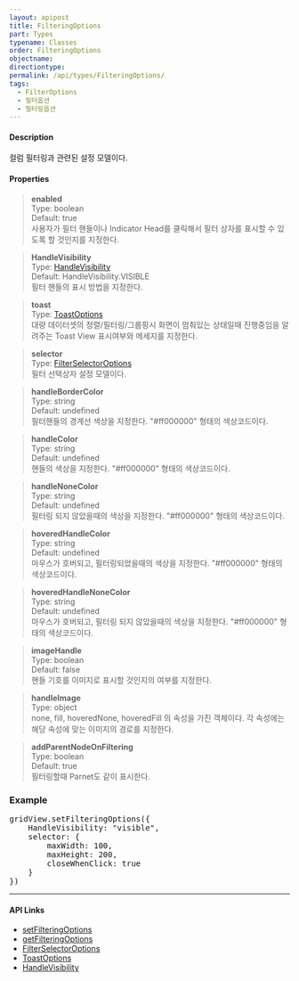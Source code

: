 ```yaml
---
layout: apipost
title: FilteringOptions
part: Types
typename: Classes
order: FilteringOptions
objectname: 
directiontype: 
permalink: /api/types/FilteringOptions/
tags: 
  - FilterOptions
  - 필터옵션
  - 필터링옵션   
---
```


#### Description

 컬럼 필터링과 관련된 설정 모델이다.

#### Properties

> **enabled**  
> Type: boolean  
> Default: true  
> 사용자가 필터 핸들이나 Indicator Head를 클릭해서 필터 상자를 표시할 수 있도록 할 것인지를 지정한다.  

> **HandleVisibility**  
> Type: [HandleVisibility](/api/types/HandleVisibility/)  
> Default: HandleVisibility.VISIBLE  
> 필터 핸들의 표시 방법을 지정한다.  

> **toast**  
> Type: [ToastOptions](/api/types/ToastOptions/)  
> 대량 데이터셋의 정렬/필터링/그룹핑시 화면이 멈춰있는 상태일때 진행중임을 알려주는 Toast View 표시여부와 메세지를 지정한다.  

> **selector**  
> Type: [FilterSelectorOptions](/api/types/FilterSelectorOptions/)  
> 필터 선택상자 설정 모델이다.  

> **handleBorderColor**  
> Type: string  
> Default: undefined  
> 필터핸들의 경계선 색상을 지정한다. "#ff000000" 형태의 색상코드이다. 

> **handleColor**  
> Type: string  
> Default: undefined  
> 핸들의 색상을 지정한다. "#ff000000" 형태의 색상코드이다.  

> **handleNoneColor**  
> Type: string  
> Default: undefined  
> 필터링 되지 않았을때의 색상을 지정한다. "#ff000000" 형태의 색상코드이다.  

> **hoveredHandleColor**  
> Type: string  
> Default: undefined  
> 마우스가 호버되고, 필터링되었을때의 색상을 지정한다. "#ff000000" 형태의 색상코드이다.  

> **hoveredHandleNoneColor**  
> Type: string  
> Default: undefined  
> 마우스가 호버되고, 필터링 되지 않았을때의 색상을 지정한다. "#ff000000" 형태의 색상코드이다.  

> **imageHandle**  
> Type: boolean  
> Default: false   
> 핸들 기호를 이미지로 표시할 것인지의 여부를 지정한다.  

> **handleImage**  
> Type: object  
> none, fill, hoveredNone, hoveredFill 의 속성을 가진 객체이다. 각 속성에는 해당 속성에 맞는 이미지의 경로를 지정한다.  

> **addParentNodeOnFiltering**  
> Type: boolean  
> Default: true  
> 필터링할때 Parnet도 같이 표시한다.   

### Example  

<pre class="prettyprint">
gridView.setFilteringOptions({
    HandleVisibility: "visible",
    selector: {
        maxWidth: 100,
        maxHeight: 200,
        closeWhenClick: true
    }
})
</pre>

---

#### API Links

* [setFilteringOptions](/api/GridBase/setFilteringOptions/)  
* [getFilteringOptions](/api/GridBase/getFilteringOptions/) 
* [FilterSelectorOptions](/api/GridBase/setFilteringOptions/)   
* [ToastOptions](/api/types/ToastOptions/)    
* [HandleVisibility](/api/types/HandleVisibility/)  